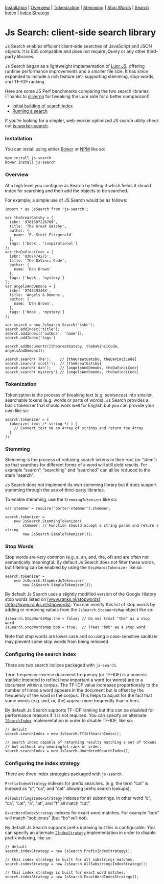 [Installation](#installation) | [Overview](#overview) | [Tokenization](#tokenization) | [Stemming](#stemming) | [Stop Words](#stop-words) | [Search Index](#configuring-the-search-index) | [Index Strategy](#configuring-the-index-strategy)

Js Search: client-side search library
=====================================

Js Search enables efficient client-side searches of JavaScript and JSON objects. It is ES5 compatible and does not require jQuery or any other third-party libraries.

Js Search began as a lightweight implementation of [Lunr JS](http://lunrjs.com/), offering runtime performance improvements and a smaller file size. It has since expanded to include a rich feature set- supporting stemming, stop-words, and TF-IDF ranking.

Here are some JS Perf benchmarks comparing the two search libraries. (Thanks to [olivernn](https://github.com/olivernn) for tweaking the Lunr side for a better comparison!)

-   [Initial building of search index](http://jsperf.com/js-search-vs-lunr-js-build-search-index/5)
-   [Running a search](http://jsperf.com/js-search-vs-lunr-js-running-searches/5)

If you’re looking for a simpler, web-worker optimized JS search utility check out [js-worker-search](https://github.com/bvaughn/js-worker-search).

### Installation

You can install using either [Bower](http://bower.io/) or [NPM](https://www.npmjs.com/) like so:

    npm install js-search
    bower install js-search

### Overview

At a high level you configure Js Search by telling it which fields it should index for searching and then add the objects to be searched.

For example, a simple use of JS Search would be as follows:

    import * as JsSearch from 'js-search';

    var theGreatGatsby = {
      isbn: '9781597226769',
      title: 'The Great Gatsby',
      author: {
        name: 'F. Scott Fitzgerald'
      },
      tags: ['book', 'inspirational']
    };
    var theDaVinciCode = {
      isbn: '0307474275',
      title: 'The DaVinci Code',
      author: {
        name: 'Dan Brown'
      },
      tags: ['book', 'mystery']
    };
    var angelsAndDemons = {
      isbn: '074349346X',
      title: 'Angels & Demons',
      author: {
        name: 'Dan Brown',
      },
      tags: ['book', 'mystery']
    };

    var search = new JsSearch.Search('isbn');
    search.addIndex('title');
    search.addIndex(['author', 'name']);
    search.addIndex('tags')

    search.addDocuments([theGreatGatsby, theDaVinciCode, angelsAndDemons]);

    search.search('The');    // [theGreatGatsby, theDaVinciCode]
    search.search('scott');  // [theGreatGatsby]
    search.search('dan');    // [angelsAndDemons, theDaVinciCode]
    search.search('mystery') // [angelsAndDemons, theDaVinciCode]

### Tokenization

Tokenization is the process of breaking text (e.g. sentences) into smaller, searchable tokens (e.g. words or parts of words). Js Search provides a basic tokenizer that should work well for English but you can provide your own like so:

    search.tokenizer = {
      tokenize( text /* string */ ) {
        // Convert text to an Array of strings and return the Array
      }
    };

### Stemming

Stemming is the process of reducing search tokens to their root (or “stem”) so that searches for different forms of a word will still yield results. For example “search”, “searching” and “searched” can all be reduced to the stem “search”.

Js Search does not implement its own stemming library but it does support stemming through the use of third-party libraries.

To enable stemming, use the `StemmingTokenizer` like so:

    var stemmer = require('porter-stemmer').stemmer;

    search.tokenizer =
        new JsSearch.StemmingTokenizer(
            stemmer, // Function should accept a string param and return a string
            new JsSearch.SimpleTokenizer());

### Stop Words

Stop words are very common (e.g. a, an, and, the, of) and are often not semantically meaningful. By default Js Search does not filter these words, but filtering can be enabled by using the `StopWordsTokenizer` like so:

    search.tokenizer =
        new JsSearch.StopWordsTokenizer(
            new JsSearch.SimpleTokenizer());

By default Js Search uses a slightly modified version of the Google History stop words listed on [www.ranks.nl/stopwords](http://www.ranks.nl/stopwords). You can modify this list of stop words by adding or removing values from the `JsSearch.StopWordsMap` object like so:

    JsSearch.StopWordsMap.the = false; // Do not treat "the" as a stop word
    JsSearch.StopWordsMap.bob = true;  // Treat "bob" as a stop word

Note that stop words are lower case and so using a case-sensitive sanitizer may prevent some stop words from being removed.

### Configuring the search index

There are two search indices packaged with `js-search`.

Term frequency–inverse document frequency (or TF-IDF) is a numeric statistic intended to reflect how important a word (or words) are to a document within a corpus. The TF-IDF value increases proportionally to the number of times a word appears in the document but is offset by the frequency of the word in the corpus. This helps to adjust for the fact that some words (e.g. and, or, the) appear more frequently than others.

By default Js Search supports TF-IDF ranking but this can be disabled for performance reasons if it is not required. You can specify an alternate [`ISearchIndex`](https://github.com/bvaughn/js-search/blob/master/source/SearchIndex/SearchIndex.js) implementation in order to disable TF-IDF, like so:

    // default
    search.searchIndex = new JsSearch.TfIdfSearchIndex();

    // Search index capable of returning results matching a set of tokens
    // but without any meaningful rank or order.
    search.searchIndex = new JsSearch.UnorderedSearchIndex();

### Configuring the index strategy

There are three index strategies packaged with `js-search`.

`PrefixIndexStrategy` indexes for prefix searches. (e.g. the term “cat” is indexed as “c”, “ca”, and “cat” allowing prefix search lookups).

`AllSubstringsIndexStrategy` indexes for all substrings. In other word “c”, “ca”, “cat”, “a”, “at”, and “t” all match “cat”.

`ExactWordIndexStrategy` indexes for exact word matches. For example “bob” will match “bob jones” (but “bo” will not).

By default Js Search supports prefix indexing but this is configurable. You can specify an alternate [`IIndexStrategy`](https://github.com/bvaughn/js-search/blob/master/source/IndexStrategy/IndexStrategy.js) implementation in order to disable prefix indexing, like so:

    // default
    search.indexStrategy = new JsSearch.PrefixIndexStrategy();

    // this index strategy is built for all substrings matches.
    search.indexStrategy = new JsSearch.AllSubstringsIndexStrategy();

    // this index strategy is built for exact word matches.
    search.indexStrategy = new JsSearch.ExactWordIndexStrategy();

